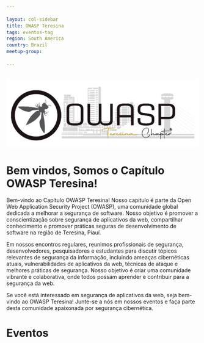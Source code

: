 ```yaml
---

layout: col-sidebar
title: OWASP Teresina
tags: eventos-tag
region: South America
country: Brazil
meetup-group:

---
```

<br>
<center>
<img src="assets/images/owasp-teresina.jpeg">
</center>

# Bem vindos, Somos o Capítulo OWASP Teresina!

Bem-vindo ao Capítulo OWASP Teresina! Nosso capítulo é parte da Open Web Application Security Project (OWASP), uma comunidade global dedicada a melhorar a segurança de software. Nosso objetivo é promover a conscientização sobre segurança de aplicativos da web, compartilhar conhecimento e promover práticas seguras de desenvolvimento de software na região de Teresina, Piauí.

Em nossos encontros regulares, reunimos profissionais de segurança, desenvolvedores, pesquisadores e estudantes para discutir tópicos relevantes de segurança da informação, incluindo ameaças cibernéticas atuais, vulnerabilidades de aplicativos da web, técnicas de ataque e melhores práticas de segurança. Nosso objetivo é criar uma comunidade vibrante e colaborativa, onde todos possam aprender e contribuir para a segurança da web.

Se você está interessado em segurança de aplicativos da web, seja bem-vindo ao OWASP Teresina! Junte-se a nós em nossos eventos e faça parte desta comunidade apaixonada por segurança cibernética.

# Eventos
